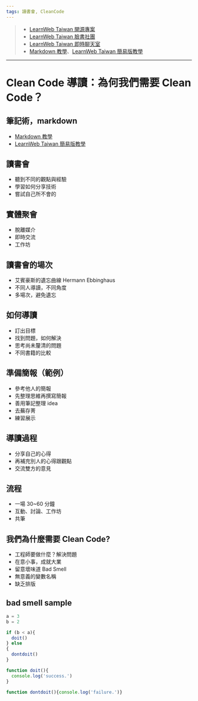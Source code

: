 ```yaml
---
tags: 讀書會, CleanCode
---
```

> - [LearnWeb Taiwan 開源專案](https://github.com/LearnWeb-Taiwan)
> - [LearnWeb Taiwan 臉書社團](https://www.facebook.com/groups/LearnWeb.Taiwan)
> - [LearnWeb Taiwan 即時聊天室](https://gitter.im/LearnWeb-Taiwan/community)
> - [Markdown 教學](https://markdown.tw/)、[LearnWeb Taiwan 簡易版教學](https://hackmd.io/8LoSJ-eNQo-3hrUQvvrGPQ)
---
# Clean Code 導讀：為何我們需要 Clean Code？

## 筆記術，markdown
- [Markdown 教學](https://markdown.tw/)
- [LearnWeb Taiwan 簡易版教學](https://hackmd.io/8LoSJ-eNQo-3hrUQvvrGPQ)

## 讀書會
- 聽到不同的觀點與經驗
- 學習如何分享技術
- 嘗試自己所不會的

## 實體聚會
- 脫離媒介
- 即時交流
- 工作坊

## 讀書會的場次
- 艾賓豪斯的遺忘曲線 Hermann Ebbinghaus
- 不同人導讀，不同角度
- 多場次，避免遺忘

## 如何導讀
- 訂出目標
- 找到問題，如何解決
- 思考尚未釐清的問題
- 不同書籍的比較


## 準備簡報（範例）
- 參考他人的簡報
- 先整理思維再撰寫簡報
- 善用筆記整理 idea
- 去蕪存菁
- 練習展示

## 導讀過程
- 分享自己的心得
- 再補充別人的心得跟觀點
- 交流雙方的意見

## 流程
- 一場 30~60 分鐘
- 互動、討論、工作坊
- 共筆

## 我們為什麼需要 Clean Code?

- 工程師要做什麼？解決問題
- 在意小事，成就大業
- 留意壞味道 Bad Smell
- 無意義的變數名稱
- 缺乏排版

## bad smell sample
```js
a = 3
b = 2

if (b < a){
  doit()
} else
{
  dontdoit()
}

function doit(){
  console.log('success.')
}

function dontdoit(){console.log('failure.')}
```